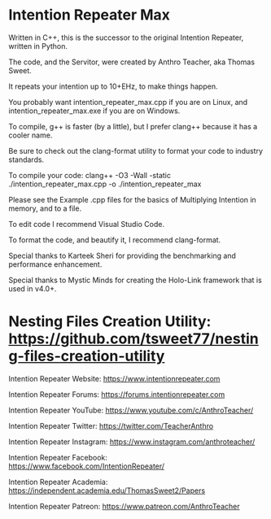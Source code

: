 # Intention Repeater Max

Written in C++, this is the successor to the original Intention Repeater, written in Python.

The code, and the Servitor, were created by Anthro Teacher, aka Thomas Sweet.

It repeats your intention up to 10+EHz, to make things happen.

You probably want intention_repeater_max.cpp if you are on Linux,
and intention_repeater_max.exe if you are on Windows.

To compile, g++ is faster (by a little), but I prefer clang++ because it has a cooler name.

Be sure to check out the clang-format utility to format your code to industry standards.

To compile your code: clang++ -O3 -Wall -static ./intention_repeater_max.cpp -o ./intention_repeater_max

Please see the Example .cpp files for the basics of Multiplying Intention in memory, and to a file.

To edit code I recommend Visual Studio Code.

To format the code, and beautify it, I recommend clang-format.

Special thanks to Karteek Sheri for providing the benchmarking and performance enhancement.

Special thanks to Mystic Minds for creating the Holo-Link framework that is used in v4.0+.

# Nesting Files Creation Utility: https://github.com/tsweet77/nesting-files-creation-utility

Intention Repeater Website: https://www.intentionrepeater.com

Intention Repeater Forums: https://forums.intentionrepeater.com

Intention Repeater YouTube: https://www.youtube.com/c/AnthroTeacher/

Intention Repeater Twitter: https://twitter.com/TeacherAnthro

Intention Repeater Instagram: https://www.instagram.com/anthroteacher/

Intention Repeater Facebook: https://www.facebook.com/IntentionRepeater/

Intention Repeater Academia: https://independent.academia.edu/ThomasSweet2/Papers

Intention Repeater Patreon: https://www.patreon.com/AnthroTeacher
